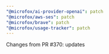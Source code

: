 ```yaml
---
"@microfox/ai-provider-openai": patch
"@microfox/aws-ses": patch
"@microfox/brave": patch
"@microfox/usage-tracker": patch
---
```


Changes from PR #370: updates
